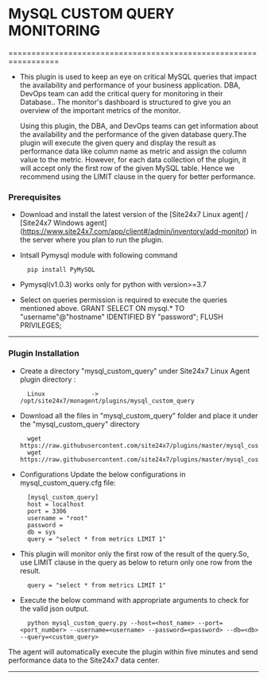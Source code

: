 # MySQL CUSTOM QUERY MONITORING

=================================================================

- This plugin is used to keep an eye on critical MySQL queries that impact the availability and performance of your business application. DBA, DevOps team can add the critical query for monitoring in their Database.. The monitor's dashboard is structured to give you an overview of the important metrics of the monitor.

  Using this plugin, the DBA, and DevOps teams can get information about the availability and the performance of the given database query.The plugin will execute the given query and display the result as performance data like column name as metric and assign the column value to the metric. However, for each data collection of the plugin, it will accept only the first row of the given MySQL table. Hence we recommend using the LIMIT clause in the query for better performance.

### Prerequisites

- Download and install the latest version of the [Site24x7 Linux agent] / [Site24x7 Windows agent] (https://www.site24x7.com/app/client#/admin/inventory/add-monitor) in the server where you plan to run the plugin.

- Intsall Pymysql module with following command

		pip install PyMySQL
		
- Pymysql(v1.0.3) works only for python with version>=3.7 	

- Select on queries permission is required to execute the queries mentioned above.
		GRANT SELECT ON mysql.* TO "username"@"hostname" IDENTIFIED BY "password";
		FLUSH PRIVILEGES;

---

### Plugin Installation 

- Create a directory "mysql_custom_query" under Site24x7 Linux Agent plugin directory : 

		Linux             ->   /opt/site24x7/monagent/plugins/mysql_custom_query
- Download all the files in "mysql_custom_query" folder and place it under the "mysql_custom_query" directory

		wget https://raw.githubusercontent.com/site24x7/plugins/master/mysql_custom_query/mysql_custom_query.py
		wget https://raw.githubusercontent.com/site24x7/plugins/master/mysql_custom_query/mysql_custom_query.cfg

- Configurations
  Update the below configurations in mysql_custom_query.cfg file:


		[mysql_custom_query]
		host = localhost
		port = 3306
		username = "root"
		password = 
		db = sys
		query = "select * from metrics LIMIT 1"
		
- This plugin will monitor only the first row of the result of the query.So, use LIMIT clause in the query as below to return only one row from the result.

		query = "select * from metrics LIMIT 1"

- Execute the below command with appropriate arguments to check for the valid json output.  

		python mysql_custom_query.py --host=<host_name> --port=<port_number> --username=<username> --password=<password> --db=<db> --query=<custom_query>


The agent will automatically execute the plugin within five minutes and send performance data to the Site24x7 data center.

---


